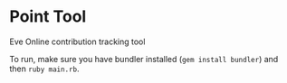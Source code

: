 Point Tool
============

Eve Online contribution tracking tool

To run, make sure you have bundler installed (`gem install bundler`) and then `ruby main.rb`.
